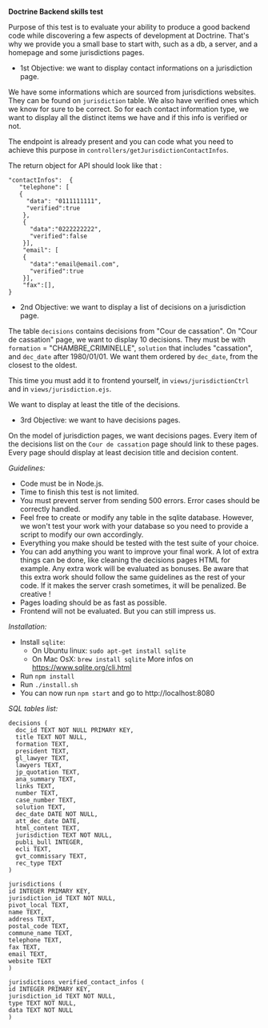 **Doctrine Backend skills test**

Purpose of this test is to evaluate your ability to produce a good backend code while discovering a few aspects of development at Doctrine. That's why we provide you a small base to start with, such as a db, a server, and a homepage and some jurisdictions pages.

* 1st Objective: we want to display contact informations on a jurisdiction page.

We have some informations which are sourced from jurisdictions websites. They can be found on `jurisdiction` table. We also have verified ones which we know for sure to be correct. So for each contact information type, we want to display all the distinct items we have and if this info is verified or not.

The endpoint is already present and you can code what you need to achieve this purpose in `controllers/getJurisdictionContactInfos`.

The return object for API should look like that :
```
"contactInfos":  {
   "telephone": [
   {
     "data": "0111111111",
     "verified":true
    },
    {
      "data":"0222222222",
      "verified":false
    }],
    "email": [
    {
      "data":"email@email.com",
      "verified":true
    }],
    "fax":[],
}
```

* 2nd Objective: we want to display a list of decisions on a jurisdiction page.

The table `decisions` contains decisions from "Cour de cassation".
On "Cour de cassation" page, we want to display 10 decisions. They must be with `formation` = "CHAMBRE_CRIMINELLE", `solution` that includes "cassation", and `dec_date` after 1980/01/01. We want them ordered by `dec_date`, from the closest to the oldest.

This time you must add it to frontend yourself, in `views/jurisdictionCtrl` and in `views/jurisdiction.ejs`.

We want to display at least the title of the decisions.

* 3rd Objective: we want to have decisions pages.

On the model of jurisdiction pages, we want decisions pages. Every item of the decisions list on the `Cour de cassation` page should link to these pages.
Every page should display at least decision title and decision content.

*Guidelines:*
- Code must be in Node.js.
- Time to finish this test is not limited.
- You must prevent server from sending 500 errors. Error cases should be correctly handled.
- Feel free to create or modify any table in the sqlite database. However, we won't test your work with your database so you need to provide a script to modify our own accordingly.
- Everything you make should be tested with the test suite of your choice.
- You can add anything you want to improve your final work. A lot of extra things can be done, like cleaning the decisions pages HTML for example. Any extra work will be evaluated as bonuses. Be aware that this extra work should follow the same guidelines as the rest of your code. If it makes the server crash sometimes, it will be penalized. Be creative !
- Pages loading should be as fast as possible.
- Frontend will not be evaluated. But you can still impress us.

*Installation:*
  - Install `sqlite`:
    - On Ubuntu linux:
      `sudo apt-get install sqlite`
    - On Mac OsX:
      `brew install sqlite`
    More infos on https://www.sqlite.org/cli.html
  - Run `npm install`
  - Run `./install.sh`
  - You can now run `npm start` and go to http://localhost:8080

*SQL tables list:*
  ```
  decisions (
    doc_id TEXT NOT NULL PRIMARY KEY,
    title TEXT NOT NULL,
    formation TEXT,
    president TEXT,
    gl_lawyer TEXT,
    lawyers TEXT,
    jp_quotation TEXT,
    ana_summary TEXT,
    links TEXT,
    number TEXT,
    case_number TEXT,
    solution TEXT,
    dec_date DATE NOT NULL,
    att_dec_date DATE,
    html_content TEXT,
    jurisdiction TEXT NOT NULL,
    publi_bull INTEGER,
    ecli TEXT,
    gvt_commissary TEXT,
    rec_type TEXT
)
```

```
jurisdictions (
id INTEGER PRIMARY KEY,
jurisdiction_id TEXT NOT NULL,
pivot_local TEXT,
name TEXT,
address TEXT,
postal_code TEXT,
commune_name TEXT,
telephone TEXT,
fax TEXT,
email TEXT,
website TEXT
)
```

```
jurisdictions_verified_contact_infos (
id INTEGER PRIMARY KEY,
jurisdiction_id TEXT NOT NULL,
type TEXT NOT NULL,
data TEXT NOT NULL
)
```
